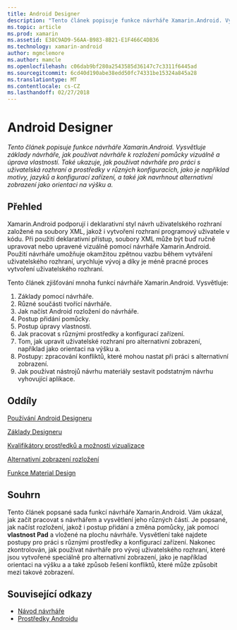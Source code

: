 ```yaml
---
title: Android Designer
description: "Tento článek popisuje funkce návrháře Xamarin.Android. Vysvětluje základy návrháře, jak používat návrháře k rozložení pomůcky vizuálně a úprava vlastností. Také ukazuje, jak používat návrháře pro práci s uživatelská rozhraní a prostředky v různých konfiguracích, jako je například motivy, jazyků a konfigurací zařízení, a také jak navrhnout alternativní zobrazení jako orientaci na výšku a."
ms.topic: article
ms.prod: xamarin
ms.assetid: E38C9AD9-56AA-B983-8B21-E1F466C4DB36
ms.technology: xamarin-android
author: mgmclemore
ms.author: mamcle
ms.openlocfilehash: c06dab9bf280a2543585d36147c7c3311f6445ad
ms.sourcegitcommit: 6cd40d190abe38edd50fc74331be15324a845a28
ms.translationtype: MT
ms.contentlocale: cs-CZ
ms.lasthandoff: 02/27/2018
---
```

# <a name="android-designer"></a>Android Designer

_Tento článek popisuje funkce návrháře Xamarin.Android. Vysvětluje základy návrháře, jak používat návrháře k rozložení pomůcky vizuálně a úprava vlastností. Také ukazuje, jak používat návrháře pro práci s uživatelská rozhraní a prostředky v různých konfiguracích, jako je například motivy, jazyků a konfigurací zařízení, a také jak navrhnout alternativní zobrazení jako orientaci na výšku a._

<a name="Overview" />

## <a name="overview"></a>Přehled

Xamarin.Android podporují i deklarativní styl návrh uživatelského rozhraní založené na soubory XML, jakož i vytvoření rozhraní programový uživatele v kódu.
Při použití deklarativní přístup, soubory XML může být buď ručně upravovat nebo upravené vizuálně pomocí návrháře Xamarin.Android. Použití návrháře umožňuje okamžitou zpětnou vazbu během vytváření uživatelského rozhraní, urychluje vývoj a díky je méně pracné proces vytvoření uživatelského rozhraní.

Tento článek zjišťování mnoha funkcí návrháře Xamarin.Android. Vysvětluje:

1.  Základy pomocí návrháře.
2.  Různé součásti tvořící návrháře.
3.  Jak načíst Android rozložení do návrháře.
4.  Postup přidání pomůcky.
5.  Postup úpravy vlastností.
6.  Jak pracovat s různými prostředky a konfigurací zařízení.
7.  Tom, jak upravit uživatelské rozhraní pro alternativní zobrazení, například jako orientaci na výšku a. 
8.  Postupy: zpracování konfliktů, které mohou nastat při práci s alternativní zobrazení. 
9.  Jak používat nástrojů návrhu materiály sestavit podstatným návrhu vyhovující aplikace.


<a name="Sections" />

## <a name="sections"></a>Oddíly

 [Používání Android Designeru](~/android/user-interface/android-designer/designer-walkthrough.md)

 [Základy Designeru](~/android/user-interface/android-designer/designer-basics.md)

 [Kvalifikátory prostředků a možnosti vizualizace](~/android/user-interface/android-designer/resource-qualifiers.md)

 [Alternativní zobrazení rozložení](~/android/user-interface/android-designer/alternative-layout-views.md)

 [Funkce Material Design](~/android/user-interface/android-designer/material-design-features.md)


<a name="Summary" />

## <a name="summary"></a>Souhrn

Tento článek popsané sada funkcí návrháře Xamarin.Android. Vám ukázal, jak začít pracovat s návrhářem a vysvětlení jeho různých částí. Je popsané, jak načíst rozložení, jakož i postup přidání a změna pomůcky, jak pomocí **vlastnost Pad** a vložené na plochu návrháře. Vysvětlení také najdete postupy pro práci s různými prostředky a konfigurací zařízení. Nakonec zkontrolován, jak používat návrháře pro vývoj uživatelského rozhraní, které jsou vytvořené speciálně pro alternativní zobrazení, jako je například orientaci na výšku a a také způsob řešení konfliktů, které může způsobit mezi takové zobrazení. 



## <a name="related-links"></a>Související odkazy

- [Návod návrháře](~/android/user-interface/android-designer/designer-walkthrough.md)
- [Prostředky Androidu](~/android/app-fundamentals/resources-in-android/index.md)
